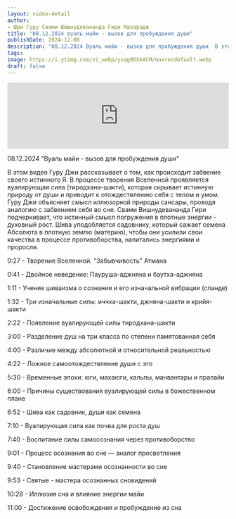 ```yaml
---
layout: video-detail
author:
- Шри Гуру Свами Вишнудевананда Гири Махарадж
title: "08.12.2024 вуаль майи - вызов для пробуждения души"
publishDate: 2024-12-08
description: "08.12.2024 Вуаль майи - вызов для пробуждения души  В этом видео Гуру Джи рассказывает о том, как происходит забвение своего истинного Я. В процессе творения Вселенной проявляется вуалирующая сила (тиродхана-шакти), которая скрывает истинную приро"
tags: 
image: https://i.ytimg.com/vi_webp/ysqg9DSkACM/maxresdefault.webp
draft: false
---
```


<iframe width="100%" src="https://www.youtube.com/embed/ysqg9DSkACM" frameborder="0" allowfullscreen=""></iframe> 

 08.12.2024 "Вуаль майи - вызов для пробуждения души"

 В этом видео Гуру Джи рассказывает о том, как происходит забвение своего истинного Я. В процессе творения Вселенной проявляется вуалирующая сила (тиродхана-шакти), которая скрывает истинную природу от души и приводит к отождествлению себя с телом и умом. Гуру Джи объясняет смысл иллюзорной природы сансары, проводя аналогию с забвением себя во сне. Свами Вишнудевананда Гири подчеркивает, что истинный смысл погружения в плотные энергии - духовный рост. Шива уподобляется садовнику, который сажает семена Абсолюта в плотную землю (материю), чтобы они усилили свои качества в процессе противоборства, напитались энергиями и проросли.

  
 0:27 - Творение Вселенной. "Забывчивость" Атмана

 0:41 - Двойное неведение: Пауруша-аджняна и баутха-аджняна

 1:11 - Учение шиваизма о сознании и его изначальной вибрации (спанде)

 1:32 - Три изначальные силы: иччха-шакти, джняна-шакти и крийя-шакти

 2:22 - Появление вуалирующей силы тиродхана-шакти

 3:00 - Разделение душ на три класса по степени памятованная себя

 4:00 - Различие между абсолютной и относительной реальностью

 4:22 - Ложное самоотождествление души с эго

 5:30 - Временные эпохи: юги, махаюги, кальпы, манвантары и пралайи

 6:00 - Причины существования вуалирующей силы в божественном плане

 6:52 - Шива как садовник, души как семена

 7:10 - Вуалирующая сила как почва для роста душ

 7:40 - Воспитание силы самосознания через противоборство

 9:01 - Процесс осознания во сне — аналог просветления

 9:40 - Становление мастерами осознанности во сне

 9:53 - Святые - мастера осознанных сновидений

 10:28 - Иллюзия сна и влияние энергии майи

 11:00 - Достижение освобождения и пробуждение из сна

  

 